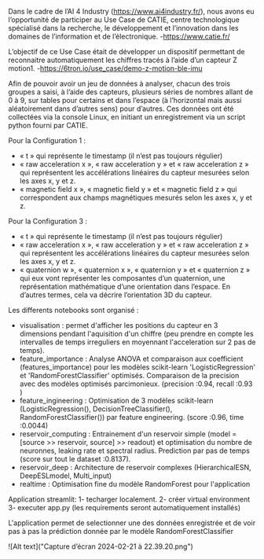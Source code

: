 Dans le cadre de l’AI 4 Industry (https://www.ai4industry.fr/), nous avons eu l’opportunité de participer au Use Case de
CATIE, centre technologique spécialisé dans la recherche, le développement et l’innovation
dans les domaines de l’information et de l’électronique.
-https://www.catie.fr/

L’objectif de ce Use Case était de développer un dispositif permettant de reconnaitre
automatiquement les chiffres tracés à l’aide d’un capteur Z motion1.
-https://6tron.io/use_case/demo-z-motion-ble-imu

Afin de pouvoir avoir un jeu de données à analyser, chacun des trois groupes a saisi, à l’aide
des capteurs, plusieurs séries de nombres allant de 0 à 9, sur tables pour certains et dans
l’espace (à l’horizontal mais aussi aléatoirement dans d’autres sens) pour d’autres. Ces
données ont été collectées via la console Linux, en initiant un enregistrement via un script
python fourni par CATIE.

Pour la Configuration 1 :
- « t » qui représente le timestamp (il n’est pas toujours régulier)
- « raw acceleration x », « raw acceleration y » et « raw acceleration z » qui représentent
les accélérations linéaires du capteur mesurées selon les axes x, y et z.
- « magnetic field x », « magnetic field y » et « magnetic field z » qui correspondent aux
champs magnétiques mesurés selon les axes x, y et z.

Pour la Configuration 3 :
- « t » qui représente le timestamp (il n’est pas toujours régulier)
- « raw acceleration x », « raw acceleration y » et « raw acceleration z » qui représentent
les accélérations linéaires du capteur mesurées selon les axes x, y et z.
- « quaternion w », « quaternion x », « quaternion y » et « quaternion z » qui eux vont
représenter les composantes d’un quaternion, une représentation mathématique d’une
orientation dans l’espace. En d’autres termes, cela va décrire l’orientation 3D du
capteur.


Les differents notebooks sont organisé :
- visualisation : 
    permet d'afficher les positions du capteur en 3 dimensions pendant l'aquisition d'un chiffre (peu prendre en compte les intervalles de temps irreguliers en moyennant l'acceleration sur 2 pas de temps).
- feature_importance : 
    Analyse ANOVA et comparaison aux coefficient (features_importance) pour les modèles scikit-learn 'LogisticRegression' et 'RandomForestClassifier' optimisés. Comparaison de la precision avec des modèles optimisés parcimonieux. (precision :0.94, recall :0.93 )
- feature_ingineering : 
    Optimisation de 3 modèles scikit-learn (LogisticRegression(), DecisionTreeClassifier(), RandomForestClassifier()) par feature engineering. (score :0.96, time :0.0044)
- reservoir_computing :
    Entrainement d'un reservoir simple (model = [source >> reservoir, source] >> readout) et optimisation du nombre de neuronnes, leaking rate et spectral radius. Prediction par pas de temps (score sur tout le dataset :0.8137).
- reservoir_deep :
    Architecture de reservoir complexes (HierarchicalESN, DeepESLmodel, Multi_input)
- realtime : 
    Optimisation fine du modèle RandomForest pour l'application


Application streamlit:
1- techarger localement.
2- créer virtual environment
3- executer app.py (les requirements seront automatiquement installés)

L'application permet de selectionner une des données enregistrée et de voir pas à pas la prédiction donnée par le modèle RandomForestClassifier

![Alt text]("Capture d’écran 2024-02-21 à 22.39.20.png")
